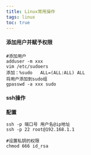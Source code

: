 ```yaml
---
title: Linux常用操作
tags: linux
toc: true
---
```



#### 添加用户并赋予权限

    #添加用户
    adduser -m xxx
    vim /etc/sudoers
    添加：%sudo   ALL=(ALL:ALL) ALL
    将用户添加到sudo组
    gpasswd -a xxx sudo

#### ssh操作

**配置**


    ssh -p 端口号 用户名@ip地址
    ssh -p 22 root@192.168.1.1

    #设置私钥的权限
    chmod 666 id_rsa